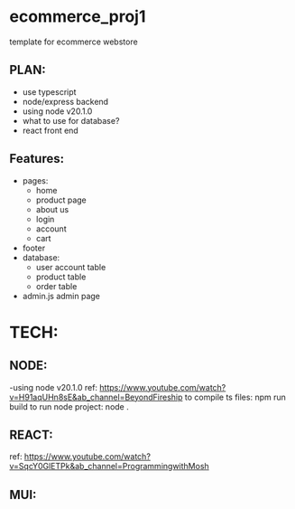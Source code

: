# ecommerce_proj1

template for ecommerce webstore

## PLAN:

-   use typescript
-   node/express backend
-   using node v20.1.0
-   what to use for database?
-   react front end

## Features:

-   pages:
    -   home
    -   product page
    -   about us
    -   login
    -   account
    -   cart
-   footer
-   database:
    -   user account table
    -   product table
    -   order table
-   admin.js admin page

# TECH:

## NODE:

-using node v20.1.0
ref: https://www.youtube.com/watch?v=H91aqUHn8sE&ab_channel=BeyondFireship
to compile ts files: npm run build
to run node project: node .

## REACT:

ref: https://www.youtube.com/watch?v=SqcY0GlETPk&ab_channel=ProgrammingwithMosh

## MUI:


